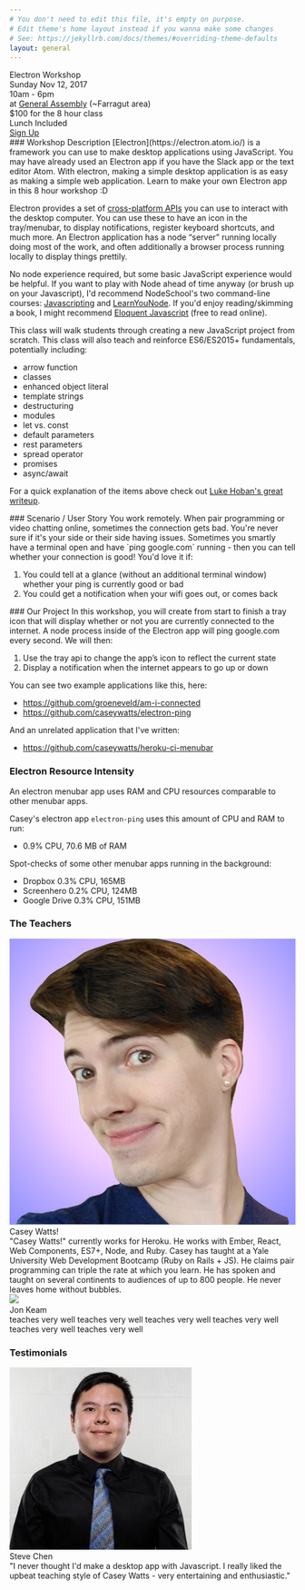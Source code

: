 ```yaml
---
# You don't need to edit this file, it's empty on purpose.
# Edit theme's home layout instead if you wanna make some changes
# See: https://jekyllrb.com/docs/themes/#overriding-theme-defaults
layout: general
---
```



<div class="bg-purp tc">
<div class="f2 tracked measure-wide dib tl" markdown="1">
Electron Workshop
</div>
</div>

<div class="bg-purp-light tc pt5 flex items-center justify-center">

<div class="f5 measure-wide dib tl" markdown="1">
<div class="tc pa3 ba br4 b--purple bg-purp shadow-3">
  <div>Sunday Nov 12, 2017</div>
  <div>10am - 6pm</div>
  <div>at <a href="https://generalassemb.ly/locations/washington-dc">General Assembly</a> (~Farragut area)</div>
  <div>$100 for the 8 hour class</div>
  <div>Lunch Included</div>
</div>
</div>

<div class="dib f5 measure-wide dib tl ml5" markdown="1">
<div class="tc pa3 ba br4 b--purple bg-purp shadow-3">
  <a href="https://ti.to/learn-shiny-things/learn-electron">Sign Up</a>
</div>
</div>

</div>



<div class="bg-purp-light pa5-ns tc">
<div class="measure-wide dib tl" markdown="1">
### Workshop Description
[Electron](https://electron.atom.io/) is a framework you can use to make desktop applications using JavaScript. You may have already used an Electron app if you have the Slack app or the text editor Atom. With electron, making a simple desktop application is as easy as making a simple web application. Learn to make your own Electron app in this 8 hour workshop :D

Electron provides a set of [cross-platform APIs](https://github.com/electron/electron-api-demos) you can use to interact with the desktop computer. You can use these to have an icon in the tray/menubar, to display notifications, register keyboard shortcuts, and much more. An Electron application has a node “server” running locally doing most of the work, and often additionally a browser process running locally to display things prettily.

No node experience required, but some basic JavaScript experience would be helpful. If you want to play with Node ahead of time anyway (or brush up on your Javascript), I'd recommend NodeSchool's two command-line courses: [Javascripting](https://github.com/workshopper/javascripting) and [LearnYouNode](https://github.com/workshopper/learnyounode). If you'd enjoy reading/skimming a book, I might recommend [Eloquent Javascript](http://eloquentjavascript.net/) (free to read online).

This class will walk students through creating a new JavaScript project from scratch. This class will also teach and reinforce ES6/ES2015+ fundamentals, potentially including:
  - arrow function
  - classes
  - enhanced object literal
  - template strings
  - destructuring
  - modules
  - let vs. const
  - default parameters
  - rest parameters
  - spread operator
  - promises
  - async/await

For a quick explanation of the items above check out [Luke Hoban's great writeup](https://github.com/lukehoban/es6features).
</div>
</div>

<div class="bg-purp pa5-ns tc">
<div class="measure-wide dib tl" markdown="1">
### Scenario / User Story
You work remotely. When pair programming or video chatting online, sometimes the connection gets bad.
You're never sure if it's your side or their side having issues.
Sometimes you smartly have a terminal open and have `ping google.com` running - then you can tell whether your connection is good!
You'd love it if:

1. You could tell at a glance (without an additional terminal window) whether your ping is currently good or bad
2. You could get a notification when your wifi goes out, or comes back
</div>
</div>

<div class="bg-purp-light pa5-ns tc">
<div class="measure-wide dib tl" markdown="1">
### Our Project
In this workshop, you will create from start to finish a tray icon that will display whether or not you are currently connected to the internet. A node process inside of the Electron app will ping google.com every second. We will then:

1. Use the tray api to change the app’s icon to reflect the current state
2. Display a notification when the internet appears to go up or down

You can see two example applications like this, here:

- https://github.com/groeneveld/am-i-connected
- https://github.com/caseywatts/electron-ping

And an unrelated application that I've written:

- https://github.com/caseywatts/heroku-ci-menubar

</div>
</div>

<div class="bg-purp pa5-ns tc">
<div class="measure-wide dib tl" markdown="1">

### Electron Resource Intensity
An electron menubar app uses RAM and CPU resources comparable to other menubar apps.

Casey's electron app `electron-ping` uses this amount of CPU and RAM to run:
- 0.9% CPU, 70.6 MB of RAM

Spot-checks of some other menubar apps running in the background:
- Dropbox 0.3% CPU, 165MB
- Screenhero 0.2% CPU, 124MB
- Google Drive 0.3% CPU, 151MB

</div>
</div>

<div class="bg-purp-light pa5-ns tc flex items-center justify-center">
<div class="dib tl" markdown="1">

### The Teachers
<div class="flex items-center justify-center mt4">
  <img src="/headshot-casey.png" class="headshot">
  <div class="ml5 measure-wide">
    <div class="f3">Casey Watts!</div>
    <div class="f5 mt3">"Casey Watts!" currently works for Heroku. He works with Ember, React, Web Components, ES7+, Node, and Ruby. Casey has taught at a Yale University Web Development Bootcamp (Ruby on Rails + JS). He claims pair programming can triple the rate at which you learn. He has spoken and taught on several continents to audiences of up to 800 people. He never leaves home without bubbles.</div>
  </div>
</div>

<div class="flex items-center justify-center mt4">
  <img src="/headshot-jon.png" class="headshot">
  <div class="ml5 measure-wide">
    <div class="f3">Jon Keam</div>
    <div class="f5 ml3">teaches very well teaches very well teaches very well teaches very well teaches very well teaches very well </div>
  </div>
</div>

</div>
</div>

<div class="bg-purp pa5-ns tc flex items-center justify-center">
<div class="dib tl" markdown="1">

### Testimonials
<div class="flex items-center justify-center mt4">
  <img src="/headshot-steve.jpg" class="headshot">
  <div class="ml5 measure-wide">
    <div class="f3">Steve Chen</div>
    <div class="f5 mt3">"I never thought I'd make a desktop app with Javascript. I really liked the upbeat teaching style of Casey Watts - very entertaining and enthusiastic."</div>
  </div>
</div>

</div>
</div>
